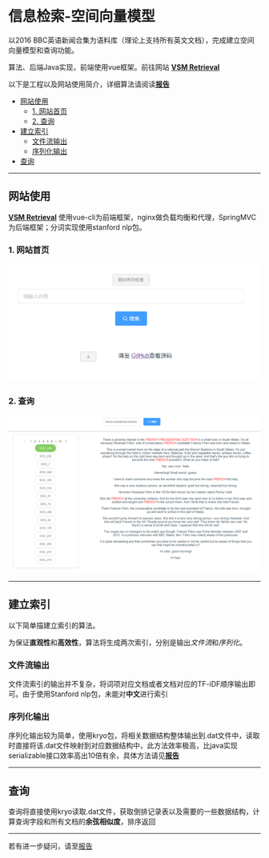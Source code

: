 # 信息检索-空间向量模型
以2016 BBC英语新闻合集为语料库（理论上支持所有英文文档），完成建立空间向量模型和查询功能。

算法、后端Java实现，前端使用vue框架。前往网站 [**VSM Retrieval**](https://www.inforetrieval.xyz/vsmretrieval)

以下是工程以及网站使用简介，详细算法请阅读[**报告**](https://www.inforetrieval.xyz/api/2/download)

- [网站使用](#网站使用)
  - [1. 网站首页](#1-网站首页)
  - [2. 查询](#2-查询)
- [建立索引](#建立索引)
  - [文件流输出](#文件流输出)
  - [序列化输出](#序列化输出)
- [查询](#查询)

---

## 网站使用
[**VSM Retrieval**](https://www.inforetrieval.xyz/vsmretrieval) 使用vue-cli为前端框架，nginx做负载均衡和代理，SpringMVC为后端框架；分词实现使用stanford nlp包。

### 1. 网站首页
![首页](img/home.png)

### 2. 查询
![查询](img/query.png)

---

## 建立索引


以下简单描建立索引的算法。

为保证**直观性**和**高效性**，算法将生成两次索引，分别是输出*文件流*和*序列化*。

### 文件流输出
文件流索引的输出并不复杂，将词项对应文档或者文档对应的TF-iDF顺序输出即可。由于使用Stanford nlp包，未能对**中文**进行索引

### 序列化输出

序列化输出较为简单，使用kryo包，将相关数据结构整体输出到.dat文件中，读取时直接将该.dat文件映射到对应数据结构中，此方法效率极高，比java实现serializable接口效率高出10倍有余，具体方法请见[**报告**]("https://www.inforetrieval.xyz/api/2/download")

---

## 查询

查询将直接使用kryo读取.dat文件，获取倒排记录表以及需要的一些数据结构，计算查询字段和所有文档的**余弦相似度**，排序返回

---

若有进一步疑问，请至[报告](https://www.inforetrieval.xyz/api/files/download)

